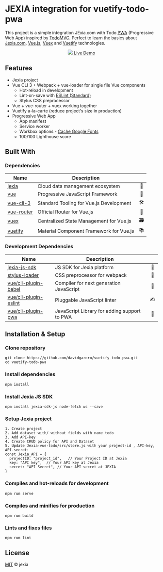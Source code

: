 
# JEXIA integration for vuetify-todo-pwa
This project is a simple integration JExia.com with Todo [PWA] (Progressive Web App) inspired by [TodoMVC]. Perfect to learn the basics about [Jexia.com], [Vue.js], [Vuex] and [Vuetify] technologies.

[Jexia.com]: https://jexia.com
[PWA]: https://developers.google.com/web/progressive-web-apps
[TodoMVC]: http://todomvc.com
[Vue.js]: https://vuejs.org
[Vuex]: https://vuex.vuejs.org
[Vuetify]: https://vuetifyjs.com

<p align="center">
  <a href="https://vuetifytodo.davidgaroro.es" target="_blank" rel="noopener">
    <img src="https://vuetifytodo.davidgaroro.es/github/app.png">
    Live Demo
  </a>
</p>

## Features
 - Jexia project 
 - Vue CLI 3 + Webpack + vue-loader for single file Vue components
	-  Hot-reload in development
	-  Lint-on-save with [ESLint (Standard)](https://github.com/standard/eslint-config-standard)
	-  Stylus CSS preprocessor
 - Vue + vue-router + vuex working together
 - Vuetify a-la-carte (reduce project's size  in production)
 - Progressive Web App
	- App manifest
	- Service worker
	- Workbox options - [Cache Google Fonts]
	- 100/100 Lighthouse score

[Cache Google Fonts]: https://developers.google.com/web/tools/workbox/guides/common-recipes#google_fonts

## Built With
### Dependencies
| Name| Description | |
|--|--|:--:| 
|[jexia]|Cloud data management ecosystem|🖖
|[vue]|Progressive JavaScript Framework|🖖
|[vue-cli-3]|️Standard Tooling for Vue.js Development|🛠️
|[vue-router]|Official Router for Vue.js|🚦
|[vuex]|️Centralized State Management for Vue.js|🗃️
|[vuetify]|️Material Component Framework for Vue.js|📚

[jexia]: https://jexia.com
[vue]: https://vuejs.org
[vue-router]: https://router.vuejs.org
[vue-cli-3]: https://cli.vuejs.org
[vuex]: https://vuex.vuejs.org
[vuetify]: https://vuetifyjs.com

### Development Dependencies
| Name| Description | |
|--|--|:--:| 
|[jexia-js-sdk]|JS SDK for Jexia platform|🎨
|[stylus-loader]|CSS preprocessor for webpack|🎨
|[vue/cli-plugin-babel]|Compiler for next generation JavaScript|🐠
|[vue/cli-plugin-eslint]|Pluggable JavaScript linter|✍️
|[vue/cli-plugin-pwa]|JavaScript Library for adding support to PWA|📱

[jexia-js-sdk]: https://www.npmjs.com/package/jexia-sdk-js
[stylus-loader]: https://github.com/shama/stylus-loader
[vue/cli-plugin-babel]: https://github.com/vuejs/vue-cli/tree/dev/packages/%40vue/cli-plugin-babel
[vue/cli-plugin-eslint]: https://github.com/vuejs/vue-cli/tree/dev/packages/%40vue/cli-plugin-eslint
[vue/cli-plugin-pwa]: https://github.com/vuejs/vue-cli/tree/dev/packages/%40vue/cli-plugin-pwa

## Installation & Setup
### Clone repository
```
git clone https://github.com/davidgaroro/vuetify-todo-pwa.git
cd vuetify-todo-pwa
```

### Install dependencies
```
npm install
```
### Install Jexia JS SDK
```
npm install jexia-sdk-js node-fetch ws --save
```
### Setup Jexia project
```
1. Create project
2. Add dataset with/ without fields with name todo
3. Add API-key
4. Create CRUD policy for API and Dataset
5. Update Jexia-vue-todo/src/store.js with your project-id , API-key, API-secret:
const Jexia_API = {
  projectID: "project_id",   // Your Project ID at Jexia
  key: "API key",  // Your API key at Jexia
  secret: "API Secret", // Your API secret at JEXIA
}
```

### Compiles and hot-reloads for development
```
npm run serve
```

### Compiles and minifies for production
```
npm run build
```

### Lints and fixes files
```
npm run lint
```
## License
[MIT](./LICENSE) &copy; jexia
